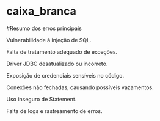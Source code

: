 # caixa_branca
#Resumo dos erros principais

Vulnerabilidade à injeção de SQL.

Falta de tratamento adequado de exceções.

Driver JDBC desatualizado ou incorreto.

Exposição de credenciais sensíveis no código.

Conexões não fechadas, causando possíveis vazamentos.

Uso inseguro de Statement.

Falta de logs e rastreamento de erros.
